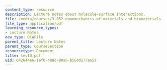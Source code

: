 ```yaml
---
content_type: resource
description: Lecture notes about molecule-surface interactions.
file: /media/courses/3-052-nanomechanics-of-materials-and-biomaterials-spring-2007/642644e61ef048dd80a6b56dd177aa53_lec10.pdf
file_type: application/pdf
learning_resource_types:
- Lecture Notes
ocw_type: OCWFile
parent_title: Lecture Notes
parent_type: CourseSection
resourcetype: Document
title: lec10.pdf
uid: 642644e6-1ef0-48dd-80a6-b56dd177aa53
---
```

